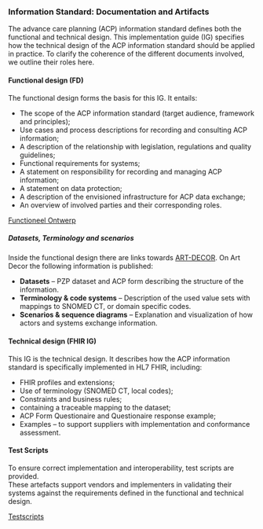 ### Information Standard: Documentation and Artifacts

The advance care planning (ACP) information standard defines both the functional and technical design. This implementation guide (IG) specifies how the technical design of the ACP information standard should be applied in practice. To clarify the coherence of the different documents involved, we outline their roles here.


#### Functional design (FD)
The functional design forms the basis for this IG. It entails: 
- The scope of the ACP information standard (target audience, framework and principles);
- Use cases and process descriptions for recording and consulting ACP information;
- A description of the relationship with legislation, regulations and quality guidelines;
- Functional requirements for systems;
- A statement on responsibility for recording and managing ACP information;
- A statement on data protection;
- A description of the envisioned infrastructure for ACP data exchange;
- An overview of involved parties and their corresponding roles.



[Functioneel Ontwerp](https://palliaweb.nl/overzichtspagina-hulpmiddelen/uniform-vastleggen-proactieve-zorgplanning-2025)  

##### Datasets, Terminology and scenarios 
Inside the functional design there are links towards [ART-DECOR](https://decor.nictiz.nl/ad/#/pall-izppz-/project/overview).
On Art Decor the following information is published: 
-  **Datasets** – PZP dataset and ACP form describing the structure of the information.  
-  **Terminology & code systems** – Description of the used value sets with mappings to SNOMED CT, or domain specific codes.  
-  **Scenarios & sequence diagrams** – Explanation and visualization of how actors and systems exchange information.



#### Technical design (FHIR IG)
This IG is the technical design. 
It describes how the ACP information standard is specifically implemented in HL7 FHIR, including:
- FHIR profiles and extensions;
- Use of terminology (SNOMED CT, local codes);
- Constraints and business rules;
- containing a traceable mapping to the dataset;
- ACP Form Questionaire and Questionaire response example; 
- Examples – to support suppliers with implementation and conformance assessment.
  
#### Test Scripts
To ensure correct implementation and interoperability, test scripts are provided.  
These artefacts support vendors and implementers in validating their systems against the requirements defined in the functional and technical design.

[Testscripts](https://palliaweb.nl/overzichtspagina-hulpmiddelen/uniform-vastleggen-proactieve-zorgplanning-2025)



